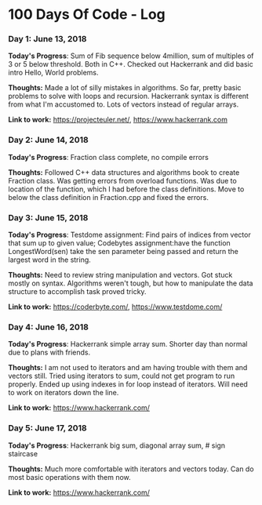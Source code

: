 # 100 Days Of Code - Log

 ### Day 1: June 13, 2018

**Today's Progress**: Sum of Fib sequence below 4million, sum of multiples of 3 or 5 below threshold. Both in C++. Checked out Hackerrank and did basic intro Hello, World problems.

**Thoughts:** Made a lot of silly mistakes in algorithms. So far, pretty basic problems to solve with loops and recursion. Hackerrank syntax is different from what I'm accustomed to. Lots of vectors instead of regular arrays.

**Link to work:** 
https://projecteuler.net/, https://www.hackerrank.com

 ### Day 2: June 14, 2018

**Today's Progress**: Fraction class complete, no compile errors

**Thoughts:** Followed C++ data structures and algorithms book to create Fraction class. Was getting errors from overload functions. Was due to location of the function, which I had before the class definitions. Move to below the class definition in Fraction.cpp and fixed the errors.

 ### Day 3: June 15, 2018

**Today's Progress**: Testdome assignment: Find pairs of indices from vector that sum up to given value; Codebytes assignment:have the function LongestWord(sen) take the sen parameter being passed and return the largest word in the string.

**Thoughts:** Need to review string manipulation and vectors. Got stuck mostly on syntax. Algorithms weren't tough, but how to manipulate the data structure to accomplish task proved tricky.

**Link to work:** 
https://coderbyte.com/, https://www.testdome.com/

 ### Day 4: June 16, 2018

**Today's Progress**: Hackerrank simple array sum. Shorter day than normal due to plans with friends.

**Thoughts:** I am not used to iterators and am having trouble with them and vectors still. Tried using iterators to sum, could not get program to run properly. Ended up using indexes in for loop instead of iterators. Will need to work on iterators down the line.

**Link to work:** 
https://www.hackerrank.com/

 ### Day 5: June 17, 2018

**Today's Progress**: Hackerrank big sum, diagonal array sum, # sign staircase

**Thoughts:** Much more comfortable with iterators and vectors today. Can do most basic operations with them now.

**Link to work:** 
https://www.hackerrank.com/
